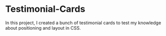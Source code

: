 # Testimonial-Cards
In this project, I created a bunch of testimonial cards to test my knowledge about positioning and layout in CSS.
